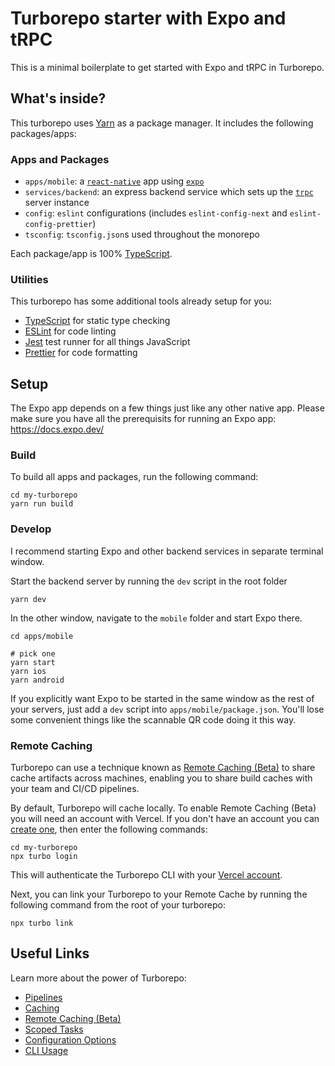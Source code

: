 # Turborepo starter with Expo and tRPC

This is a minimal boilerplate to get started with Expo and tRPC in Turborepo.

## What's inside?

This turborepo uses [Yarn](https://yarnpkg.com/) as a package manager. It includes the following packages/apps:

### Apps and Packages

- `apps/mobile`: a [`react-native`](https://reactnative.dev/) app using [`expo`](https://expo.dev/)
- `services/backend`: an express backend service which sets up the [`trpc`](https://trpc.io/) server instance
- `config`: `eslint` configurations (includes `eslint-config-next` and `eslint-config-prettier`)
- `tsconfig`: `tsconfig.json`s used throughout the monorepo

Each package/app is 100% [TypeScript](https://www.typescriptlang.org/).

### Utilities

This turborepo has some additional tools already setup for you:

- [TypeScript](https://www.typescriptlang.org/) for static type checking
- [ESLint](https://eslint.org/) for code linting
- [Jest](https://jestjs.io) test runner for all things JavaScript
- [Prettier](https://prettier.io) for code formatting

## Setup

The Expo app depends on a few things just like any other native app. Please make sure you have all the prerequisits for running an Expo app: https://docs.expo.dev/

### Build

To build all apps and packages, run the following command:

```
cd my-turborepo
yarn run build
```

### Develop

I recommend starting Expo and other backend services in separate terminal window.

Start the backend server by running the `dev` script in the root folder

```
yarn dev
```

In the other window, navigate to the `mobile` folder and start Expo there.

```
cd apps/mobile

# pick one
yarn start
yarn ios
yarn android
```

If you explicitly want Expo to be started in the same window as the rest of your servers, just add a `dev` script into `apps/mobile/package.json`.
You'll lose some convenient things like the scannable QR code doing it this way.

### Remote Caching

Turborepo can use a technique known as [Remote Caching (Beta)](https://turborepo.org/docs/features/remote-caching) to share cache artifacts across machines, enabling you to share build caches with your team and CI/CD pipelines.

By default, Turborepo will cache locally. To enable Remote Caching (Beta) you will need an account with Vercel. If you don't have an account you can [create one](https://vercel.com/signup), then enter the following commands:

```
cd my-turborepo
npx turbo login
```

This will authenticate the Turborepo CLI with your [Vercel account](https://vercel.com/docs/concepts/personal-accounts/overview).

Next, you can link your Turborepo to your Remote Cache by running the following command from the root of your turborepo:

```
npx turbo link
```

## Useful Links

Learn more about the power of Turborepo:

- [Pipelines](https://turborepo.org/docs/features/pipelines)
- [Caching](https://turborepo.org/docs/features/caching)
- [Remote Caching (Beta)](https://turborepo.org/docs/features/remote-caching)
- [Scoped Tasks](https://turborepo.org/docs/features/scopes)
- [Configuration Options](https://turborepo.org/docs/reference/configuration)
- [CLI Usage](https://turborepo.org/docs/reference/command-line-reference)
